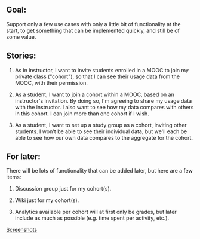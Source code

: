 ## Goal: 
Support only a few use cases with only a little bit of functionality at the start, to get something that can be implemented quickly, and still be of some value.

## Stories: 

1. As in instructor, I want to invite students enrolled in a MOOC to join my private class ("cohort"), so that I can see their usage data from the MOOC, with their permission.

1. As a student, I want to join a cohort within a MOOC, based on an instructor's invitation.  By doing so, I'm agreeing to share my usage data with the instructor.  I also want to see how my data compares with others in this cohort.  I can join more than one cohort if I wish.

1. As a student, I want to set up a study group as a cohort, inviting other students.  I won't be able to see their individual data, but we'll each be able to see how our own data compares to the aggregate for the cohort.

## For later:

There will be lots of functionality that can be added later, but here are a few items:

1. Discussion group just for my cohort(s).

1. Wiki just for my cohort(s).

1. Analytics available per cohort will at first only be grades, but later include as much as possible (e.g. time spent per activity, etc.).

[Screenshots](https://drive.google.com/folderview?id=0B9SB2dXuuXEDSVVXa3RSUnRHYkE&usp=sharing)
